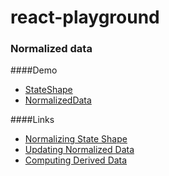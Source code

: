 # react-playground

### Normalized data

####Demo
  - [StateShape](https://github.com/yhhcg/react-playground/tree/master/src/StateShape "StateShape")
  - [NormalizedData](https://github.com/yhhcg/react-playground/tree/master/src/NormalizedData "NormalizedData")
 
####Links
  - [Normalizing State Shape](https://redux.js.org/recipes/structuringreducers/normalizingstateshape "Normalizing State Shape")
  - [Updating Normalized Data](https://redux.js.org/recipes/structuringreducers/updatingnormalizeddata "Updating Normalized Data")
  - [Computing Derived Data](https://redux.js.org/recipes/computingderiveddata "Computing Derived Data")
